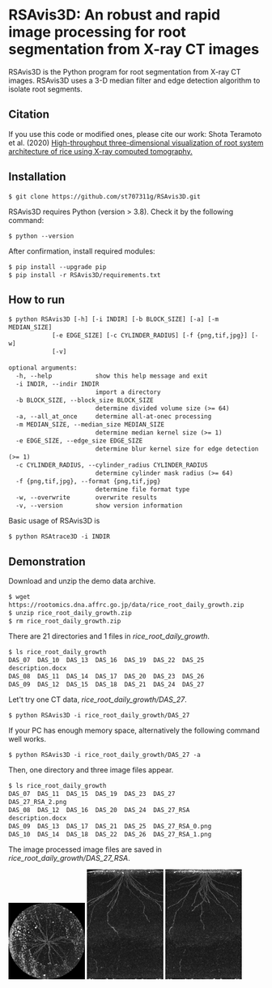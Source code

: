 # RSAvis3D: An robust and rapid image processing for root segmentation from X-ray CT images

RSAvis3D is the Python program for root segmentation from X-ray CT images. RSAvis3D uses a 3-D median filter and edge detection algorithm to isolate root segments. 

## Citation

If you use this code or modified ones, please cite our work: Shota Teramoto et al. (2020) [High-throughput three-dimensional visualization of root system architecture of rice using X-ray computed tomography.](https://doi.org/10.1186/s13007-020-00612-6) 

## Installation

    $ git clone https://github.com/st707311g/RSAvis3D.git

RSAvis3D requires Python (version > 3.8). Check it by the following command:

    $ python --version

After confirmation, install required modules:

    $ pip install --upgrade pip
    $ pip install -r RSAvis3D/requirements.txt

## How to run

    $ python RSAvis3D [-h] [-i INDIR] [-b BLOCK_SIZE] [-a] [-m MEDIAN_SIZE]
                [-e EDGE_SIZE] [-c CYLINDER_RADIUS] [-f {png,tif,jpg}] [-w]
                [-v]

    optional arguments:
      -h, --help            show this help message and exit
      -i INDIR, --indir INDIR
                            import a directory
      -b BLOCK_SIZE, --block_size BLOCK_SIZE
                            determine divided volume size (>= 64)
      -a, --all_at_once     determine all-at-onec processing
      -m MEDIAN_SIZE, --median_size MEDIAN_SIZE
                            determine median kernel size (>= 1)
      -e EDGE_SIZE, --edge_size EDGE_SIZE
                            determine blur kernel size for edge detection (>= 1)
      -c CYLINDER_RADIUS, --cylinder_radius CYLINDER_RADIUS
                            determine cylinder mask radius (>= 64)
      -f {png,tif,jpg}, --format {png,tif,jpg}
                            determine file format type
      -w, --overwrite       overwrite results
      -v, --version         show version information

Basic usage of RSAvis3D is

    $ python RSAtrace3D -i INDIR

## Demonstration

Download and unzip the demo data archive.

    $ wget https://rootomics.dna.affrc.go.jp/data/rice_root_daily_growth.zip
    $ unzip rice_root_daily_growth.zip
    $ rm rice_root_daily_growth.zip

There are 21 directories and 1 files in *rice_root_daily_growth*.

    $ ls rice_root_daily_growth
    DAS_07  DAS_10  DAS_13  DAS_16  DAS_19  DAS_22  DAS_25  description.docx
    DAS_08  DAS_11  DAS_14  DAS_17  DAS_20  DAS_23  DAS_26
    DAS_09  DAS_12  DAS_15  DAS_18  DAS_21  DAS_24  DAS_27

Let't try one CT data, *rice_root_daily_growth/DAS_27*.

    $ python RSAvis3D -i rice_root_daily_growth/DAS_27

If your PC has enough memory space, alternatively the following command well works.

    $ python RSAvis3D -i rice_root_daily_growth/DAS_27 -a

Then, one directory and three image files appear.

    $ ls rice_root_daily_growth
    DAS_07  DAS_11  DAS_15  DAS_19  DAS_23  DAS_27            DAS_27_RSA_2.png
    DAS_08  DAS_12  DAS_16  DAS_20  DAS_24  DAS_27_RSA        description.docx
    DAS_09  DAS_13  DAS_17  DAS_21  DAS_25  DAS_27_RSA_0.png
    DAS_10  DAS_14  DAS_18  DAS_22  DAS_26  DAS_27_RSA_1.png

The image processed image files are saved in *rice_root_daily_growth/DAS_27_RSA*.

<img src="figures/DAS_27_RSA_0.png" width=30% height=30% title="DAS_27_RSA_0.png"> <img src="figures/DAS_27_RSA_1.png" width=30% height=30% title="DAS_27_RSA_1.png"> <img src="figures/DAS_27_RSA_2.png" width=30% height=30% title="DAS_27_RSA_2.png">
